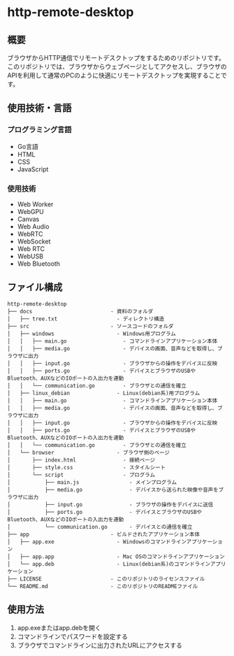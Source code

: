 # http-remote-desktop

## 概要
ブラウザからHTTP通信でリモートデスクトップをするためのリポジトリです。
このリポジトリでは、ブラウザからウェブページとしてアクセスし、ブラウザのAPIを利用して通常のPCのように快適にリモートデスクトップを実現することです。

## 使用技術・言語

### プログラミング言語
- Go言語
- HTML
- CSS
- JavaScript

### 使用技術
- Web Worker
- WebGPU
- Canvas
- Web Audio
- WebRTC
- WebSocket
- Web RTC
- WebUSB
- Web Bluetooth

## ファイル構成
```
http-remote-desktop
├── docs                         - 資料のフォルダ
│   ├── tree.txt                   - ディレクトリ構造
├── src                          - ソースコードのフォルダ
│   ├── windows                    - Windows用プログラム
│   │   ├── main.go                  - コマンドラインアプリケーション本体
│   │   ├── media.go                 - デバイスの画面、音声などを取得し、ブラウザに出力
│   │   ├── input.go                 - ブラウザからの操作をデバイスに反映
│   │   ├── ports.go                 - デバイスとブラウザのUSBやBluetooth、AUXなどのIOポートの入出力を連動
│   │   └── communication.go         - ブラウザとの通信を確立
│   ├── linux_debian               - Linux(debian系)用プログラム
│   │   ├── main.go                  - コマンドラインアプリケーション本体
│   │   ├── media.go                 - デバイスの画面、音声などを取得し、ブラウザに出力
│   │   ├── input.go                 - ブラウザからの操作をデバイスに反映
│   │   ├── ports.go                 - デバイスとブラウザのUSBやBluetooth、AUXなどのIOポートの入出力を連動
│   │   └── communication.go         - ブラウザとの通信を確立
│   └── browser                    - ブラウザ側のページ
│       ├── index.html               - 接続ページ
│       ├── style.css                - スタイルシート
│       └── script                   - プログラム
│           ├── main.js                - メインプログラム
│           ├── media.go               - デバイスから送られた映像や音声をブラウザに出力
│           ├── input.go               - ブラウザの操作をデバイスに送信
│           ├── ports.go               - デバイスとブラウザのUSBやBluetooth、AUXなどのIOポートの入出力を連動
│           └── communication.go       - デバイスとの通信を確立
├── app                          - ビルドされたアプリケーション本体
│   ├── app.exe                    - Windowsのコマンドラインアプリケーション
│   ├── app.app                    - Mac OSのコマンドラインアプリケーション
│   └── app.deb                    - Linux(debian系)のコマンドラインアプリケーション
├── LICENSE                      - このリポジトリのライセンスファイル
└── README.md                    - このリポジトリのREADMEファイル
```

## 使用方法
1. app.exeまたはapp.debを開く
2. コマンドラインでパスワードを設定する
3. ブラウザでコマンドラインに出力されたURLにアクセスする